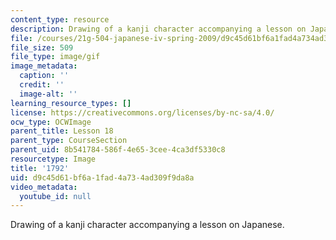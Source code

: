 ```yaml
---
content_type: resource
description: Drawing of a kanji character accompanying a lesson on Japanese.
file: /courses/21g-504-japanese-iv-spring-2009/d9c45d61bf6a1fad4a734ad309f9da8a_1792.gif
file_size: 509
file_type: image/gif
image_metadata:
  caption: ''
  credit: ''
  image-alt: ''
learning_resource_types: []
license: https://creativecommons.org/licenses/by-nc-sa/4.0/
ocw_type: OCWImage
parent_title: Lesson 18
parent_type: CourseSection
parent_uid: 8b541784-586f-4e65-3cee-4ca3df5330c8
resourcetype: Image
title: '1792'
uid: d9c45d61-bf6a-1fad-4a73-4ad309f9da8a
video_metadata:
  youtube_id: null
---
```

Drawing of a kanji character accompanying a lesson on Japanese.
